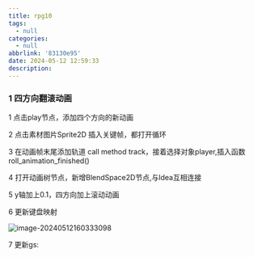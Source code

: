 ```yaml
---
title: rpg10
tags:
  - null
categories:
  - null
abbrlink: '83130e95'
date: 2024-05-12 12:59:33
description:
---
```


### 1 四方向翻滚动画

1 点击play节点，添加四个方向的新动画

2 点击素材图片Sprite2D 插入关键帧，都打开循环

3 在动画帧末尾添加轨道 call method track，接着选择对象player,插入函数roll_animation_finished()

4 打开动画树节点，新增BlendSpace2D节点,与Idea互相连接

5 y轴加上0.1，四方向加上滚动动画

6 更新键盘映射

![image-20240512160333098](https://blog-resources.this0.com/image/202405121604131.png?x-oss-process=style/this0-blog)

7 更新gs:

